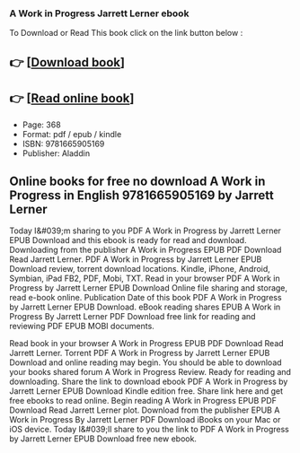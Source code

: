 ### A Work in Progress Jarrett Lerner ebook

To Download or Read This book click on the link button below :

## 👉  [**[Download book](http://filesbooks.info/download.php?group=book&from=github.com&id=709087&lnk=1065 "Download book")**]

## 👉  [**[Read online book](http://filesbooks.info/download.php?group=book&from=github.com&id=709087&lnk=1065 "Read online book")**]


* Page: 368
* Format: pdf / epub / kindle
* ISBN: 9781665905169
* Publisher: Aladdin



## Online books for free no download A Work in Progress in English 9781665905169 by Jarrett Lerner


Today I&amp;#039;m sharing to you PDF A Work in Progress by Jarrett Lerner EPUB Download and this ebook is ready for read and download. Downloading from the publisher A Work in Progress EPUB PDF Download Read Jarrett Lerner. PDF A Work in Progress by Jarrett Lerner EPUB Download review, torrent download locations. Kindle, iPhone, Android, Symbian, iPad FB2, PDF, Mobi, TXT. Read in your browser PDF A Work in Progress by Jarrett Lerner EPUB Download Online file sharing and storage, read e-book online. Publication Date of this book PDF A Work in Progress by Jarrett Lerner EPUB Download. eBook reading shares EPUB A Work in Progress By Jarrett Lerner PDF Download free link for reading and reviewing PDF EPUB MOBI documents.

Read book in your browser A Work in Progress EPUB PDF Download Read Jarrett Lerner. Torrent PDF A Work in Progress by Jarrett Lerner EPUB Download and online reading may begin. You should be able to download your books shared forum A Work in Progress Review. Ready for reading and downloading. Share the link to download ebook PDF A Work in Progress by Jarrett Lerner EPUB Download Kindle edition free. Share link here and get free ebooks to read online. Begin reading A Work in Progress EPUB PDF Download Read Jarrett Lerner plot. Download from the publisher EPUB A Work in Progress By Jarrett Lerner PDF Download iBooks on your Mac or iOS device. Today I&amp;#039;ll share to you the link to PDF A Work in Progress by Jarrett Lerner EPUB Download free new ebook.





